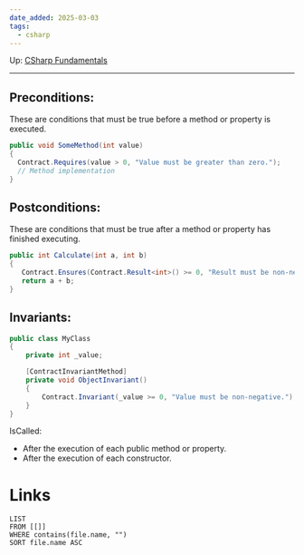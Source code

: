 ```yaml
---
date_added: 2025-03-03
tags:
  - csharp
---
```

Up: [CSharp Fundamentals](CSharp%20Fundamentals.md)
___
## Preconditions:
These are conditions that must be true before a method or property is executed.
  ```csharp
 public void SomeMethod(int value)
{
    Contract.Requires(value > 0, "Value must be greater than zero.");
    // Method implementation
}
 ```

## Postconditions:
These are conditions that must be true after a method or property has finished executing.
 ```csharp
 public int Calculate(int a, int b)
{
    Contract.Ensures(Contract.Result<int>() >= 0, "Result must be non-negative.");
    return a + b;
}
 ```

## Invariants:
```cs
public class MyClass
{
    private int _value;

    [ContractInvariantMethod]
    private void ObjectInvariant()
    {
        Contract.Invariant(_value >= 0, "Value must be non-negative.");
    }
}
```

IsCalled:
- After the execution of each public method or property.
- After the execution of each constructor.
# Links
```dataview
LIST
FROM [[]]
WHERE contains(file.name, "")
SORT file.name ASC
```
